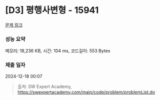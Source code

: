 # [D3] 평행사변형 - 15941 

[문제 링크](https://swexpertacademy.com/main/code/problem/problemDetail.do?contestProbId=AYVgOZEKOpcDFAQK) 

### 성능 요약

메모리: 18,236 KB, 시간: 104 ms, 코드길이: 553 Bytes

### 제출 일자

2024-12-18 00:07



> 출처: SW Expert Academy, https://swexpertacademy.com/main/code/problem/problemList.do